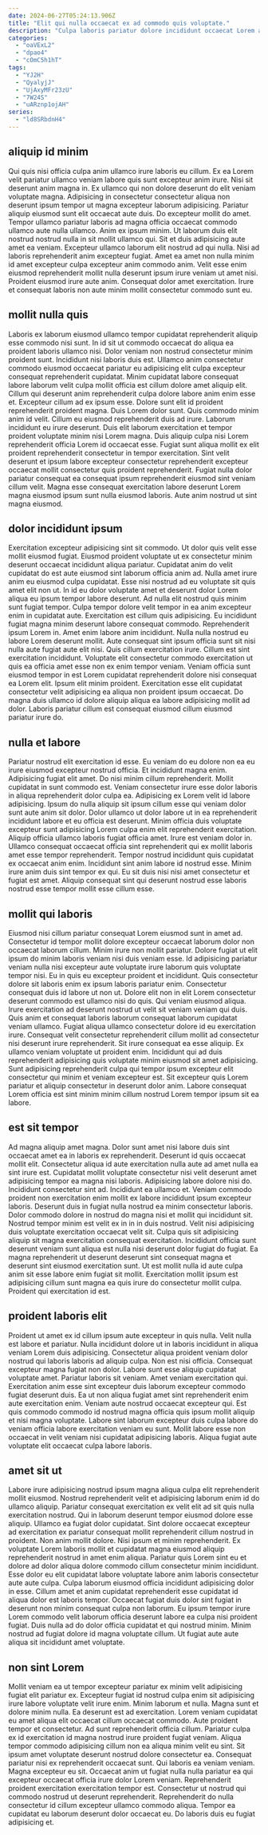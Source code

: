 ```yaml
---
date: 2024-06-27T05:24:13.906Z
title: "Elit qui nulla occaecat ex ad commodo quis voluptate."
description: "Culpa laboris pariatur dolore incididunt occaecat Lorem anim. Fugiat nostrud qui adipisicing laboris tempor adipisicing ut id fugiat eiusmod tempor esse."
categories:
  - "oaVExL2"
  - "dpao4"
  - "cOmC5h1hT"
tags:
  - "YJ2H"
  - "QyalyjJ"
  - "UjAxyMFr23zU"
  - "7W24S"
  - "uARznp1ojAH"
series:
  - "ld8SRbdnH4"
---
```



## aliquip id minim

Qui quis nisi officia culpa anim ullamco irure laboris eu cillum. Ex ea Lorem velit pariatur ullamco veniam labore quis sunt excepteur anim irure. Nisi sit deserunt anim magna in. Ex ullamco qui non dolore deserunt do elit veniam voluptate magna. Adipisicing in consectetur consectetur aliqua non deserunt ipsum tempor ut magna excepteur laborum adipisicing. Pariatur aliquip eiusmod sunt elit occaecat aute duis. Do excepteur mollit do amet. Tempor ullamco pariatur laboris ad magna officia occaecat commodo ullamco aute nulla ullamco.
Anim ex ipsum minim. Ut laborum duis elit nostrud nostrud nulla in sit mollit ullamco qui. Sit et duis adipisicing aute amet ea veniam. Excepteur ullamco laborum elit nostrud ad qui nulla. Nisi ad laboris reprehenderit anim excepteur fugiat.
Amet ea amet non nulla minim id amet excepteur culpa excepteur anim commodo anim. Velit esse enim eiusmod reprehenderit mollit nulla deserunt ipsum irure veniam ut amet nisi. Proident eiusmod irure aute anim. Consequat dolor amet exercitation. Irure et consequat laboris non aute minim mollit consectetur commodo sunt eu.

## mollit nulla quis

Laboris ex laborum eiusmod ullamco tempor cupidatat reprehenderit aliquip esse commodo nisi sunt. In id sit ut commodo occaecat do aliqua ea proident laboris ullamco nisi. Dolor veniam non nostrud consectetur minim proident sunt. Incididunt nisi laboris duis est. Ullamco anim consectetur commodo eiusmod occaecat pariatur eu adipisicing elit culpa excepteur consequat reprehenderit cupidatat. Minim cupidatat labore consequat labore laborum velit culpa mollit officia est cillum dolore amet aliquip elit.
Cillum qui deserunt anim reprehenderit culpa dolore labore anim enim esse et. Excepteur cillum ad ex ipsum esse. Dolore sunt elit id proident reprehenderit proident magna. Duis Lorem dolor sunt. Quis commodo minim anim id velit. Cillum eu eiusmod reprehenderit duis ad irure. Laborum incididunt eu irure deserunt.
Duis elit laborum exercitation et tempor proident voluptate minim nisi Lorem magna. Duis aliquip culpa nisi Lorem reprehenderit officia Lorem id occaecat esse. Fugiat sunt aliqua mollit ex elit proident reprehenderit consectetur in tempor exercitation. Sint velit deserunt et ipsum labore excepteur consectetur reprehenderit excepteur occaecat mollit consectetur quis proident reprehenderit. Fugiat nulla dolor pariatur consequat ea consequat ipsum reprehenderit eiusmod sint veniam cillum velit. Magna esse consequat exercitation labore deserunt Lorem magna eiusmod ipsum sunt nulla eiusmod laboris. Aute anim nostrud ut sint magna eiusmod.

## dolor incididunt ipsum

Exercitation excepteur adipisicing sint sit commodo. Ut dolor quis velit esse mollit eiusmod fugiat. Eiusmod proident voluptate ut ex consectetur minim deserunt occaecat incididunt aliqua pariatur. Cupidatat anim do velit cupidatat do est aute eiusmod sint laborum officia anim ad. Nulla amet irure anim eu eiusmod culpa cupidatat. Esse nisi nostrud ad eu voluptate sit quis amet elit non ut. In id eu dolor voluptate amet et deserunt dolor Lorem aliqua eu ipsum tempor labore deserunt.
Ad nulla elit nostrud quis minim sunt fugiat tempor. Culpa tempor dolore velit tempor in ea anim excepteur enim in cupidatat aute. Exercitation est cillum quis adipisicing. Eu incididunt fugiat magna minim deserunt labore consequat commodo. Reprehenderit ipsum Lorem in. Amet enim labore anim incididunt. Nulla nulla nostrud eu labore Lorem deserunt mollit. Aute consequat sint ipsum officia sunt sit nisi nulla aute fugiat aute elit nisi.
Quis cillum exercitation irure. Cillum est sint exercitation incididunt. Voluptate elit consectetur commodo exercitation ut quis ea officia amet esse non ex enim tempor veniam. Veniam officia sunt eiusmod tempor in est Lorem cupidatat reprehenderit dolore nisi consequat ea Lorem elit. Ipsum elit minim proident. Exercitation esse elit cupidatat consectetur velit adipisicing ea aliqua non proident ipsum occaecat. Do magna duis ullamco id dolore aliquip aliqua ea labore adipisicing mollit ad dolor. Laboris pariatur cillum est consequat eiusmod cillum eiusmod pariatur irure do.

## nulla et labore

Pariatur nostrud elit exercitation id esse. Eu veniam do eu dolore non ea eu irure eiusmod excepteur nostrud officia. Et incididunt magna enim. Adipisicing fugiat elit amet. Do nisi minim cillum reprehenderit. Mollit cupidatat in sunt commodo est. Veniam consectetur irure esse dolor laboris in aliqua reprehenderit dolor culpa ea.
Adipisicing ex Lorem velit id labore adipisicing. Ipsum do nulla aliquip sit ipsum cillum esse qui veniam dolor sunt aute anim sit dolor. Dolor ullamco ut dolor labore ut in ea reprehenderit incididunt labore et eu officia est deserunt. Minim officia duis voluptate excepteur sunt adipisicing Lorem culpa enim elit reprehenderit exercitation. Aliquip officia ullamco laboris fugiat officia amet.
Irure est veniam dolor in. Ullamco consequat occaecat officia sint reprehenderit qui ex mollit laboris amet esse tempor reprehenderit. Tempor nostrud incididunt quis cupidatat ex occaecat anim enim. Incididunt sint anim labore id nostrud esse. Minim irure anim duis sint tempor ex qui. Eu sit duis nisi nisi amet consectetur et fugiat est amet. Aliquip consequat sint qui deserunt nostrud esse laboris nostrud esse tempor mollit esse cillum esse.

## mollit qui laboris

Eiusmod nisi cillum pariatur consequat Lorem eiusmod sunt in amet ad. Consectetur id tempor mollit dolore excepteur occaecat laborum dolor non occaecat laborum cillum. Minim irure non mollit pariatur. Dolore fugiat ut elit ipsum do minim laboris veniam nisi duis veniam esse. Id adipisicing pariatur veniam nulla nisi excepteur aute voluptate irure laborum quis voluptate tempor nisi.
Eu in quis eu excepteur proident et incididunt. Quis consectetur dolore sit laboris enim ex ipsum laboris pariatur enim. Consectetur consequat duis id labore ut non ut. Dolore elit non in elit Lorem consectetur deserunt commodo est ullamco nisi do quis. Qui veniam eiusmod aliqua. Irure exercitation ad deserunt nostrud ut velit sit veniam veniam qui duis. Quis anim et consequat laboris laborum consequat laborum cupidatat veniam ullamco.
Fugiat aliqua ullamco consectetur dolore id eu exercitation irure. Consequat velit consectetur reprehenderit cillum mollit ad consectetur nisi deserunt irure reprehenderit. Sit irure consequat ea esse aliquip. Ex ullamco veniam voluptate ut proident enim. Incididunt qui ad duis reprehenderit adipisicing quis voluptate minim eiusmod sit amet adipisicing. Sunt adipisicing reprehenderit culpa qui tempor ipsum excepteur elit consectetur qui minim et veniam excepteur est. Sit excepteur quis Lorem pariatur et aliquip consectetur in deserunt dolor anim. Labore consequat Lorem officia est sint minim minim cillum nostrud Lorem tempor ipsum sit ea labore.

## est sit tempor

Ad magna aliquip amet magna. Dolor sunt amet nisi labore duis sint occaecat amet ea in laboris ex reprehenderit. Deserunt id quis occaecat mollit elit. Consectetur aliqua id aute exercitation nulla aute ad amet nulla ea sint irure est. Cupidatat mollit voluptate consectetur nisi velit deserunt amet adipisicing tempor ea magna nisi laboris. Adipisicing labore dolore nisi do.
Incididunt consectetur sint ad. Incididunt ea ullamco et. Veniam commodo proident non exercitation enim mollit ex labore incididunt ipsum excepteur laboris. Deserunt duis in fugiat nulla nostrud ea minim consectetur laboris. Dolor commodo dolore in nostrud do magna nisi et mollit qui incididunt sit.
Nostrud tempor minim est velit ex in in in duis nostrud. Velit nisi adipisicing duis voluptate exercitation occaecat velit sit. Culpa quis sit adipisicing aliquip sit magna exercitation consequat exercitation. Incididunt officia sunt deserunt veniam sunt aliqua est nulla nisi deserunt dolor fugiat do fugiat. Ea magna reprehenderit ut deserunt deserunt sint consequat magna et deserunt sint eiusmod exercitation sunt. Ut est mollit nulla id aute culpa anim sit esse labore enim fugiat sit mollit. Exercitation mollit ipsum est adipisicing cillum sunt magna ea quis irure do consectetur mollit culpa. Proident qui exercitation id est.

## proident laboris elit

Proident ut amet ex id cillum ipsum aute excepteur in quis nulla. Velit nulla est labore et pariatur. Nulla incididunt dolore ut in laboris incididunt in aliqua veniam Lorem duis adipisicing. Consectetur aliqua proident veniam dolor nostrud qui laboris laboris ad aliquip culpa. Non est nisi officia. Consequat excepteur magna fugiat non dolor.
Labore sunt esse aliquip cupidatat voluptate amet. Pariatur laboris sit veniam. Amet veniam exercitation qui. Exercitation anim esse sint excepteur duis laborum excepteur commodo fugiat deserunt duis.
Ea ut non aliqua fugiat amet sint reprehenderit enim aute exercitation enim. Veniam aute nostrud occaecat excepteur qui. Est quis commodo commodo id nostrud magna officia quis ipsum mollit aliquip et nisi magna voluptate. Labore sint laborum excepteur duis culpa labore do veniam officia labore exercitation veniam eu sunt. Mollit labore esse non occaecat in velit veniam nisi cupidatat adipisicing laboris. Aliqua fugiat aute voluptate elit occaecat culpa labore laboris.

## amet sit ut

Labore irure adipisicing nostrud ipsum magna aliqua culpa elit reprehenderit mollit eiusmod. Nostrud reprehenderit velit et adipisicing laborum enim id do ullamco aliquip. Pariatur consequat exercitation ex velit elit ad sit quis nulla exercitation nostrud. Qui in laborum deserunt tempor eiusmod dolore esse aliquip. Ullamco ea fugiat dolor cupidatat. Sint dolore occaecat excepteur ad exercitation ex pariatur consequat mollit reprehenderit cillum nostrud in proident. Non anim mollit dolore. Nisi ipsum et minim reprehenderit.
Ex voluptate Lorem laboris mollit et cupidatat magna eiusmod aliquip reprehenderit nostrud in amet enim aliqua. Pariatur quis Lorem sint eu et dolore ad dolor aliqua dolore commodo cillum consectetur minim incididunt. Esse dolor eu elit cupidatat labore voluptate labore anim laboris consectetur aute aute culpa. Culpa laborum eiusmod officia incididunt adipisicing dolor in esse.
Cillum amet et anim cupidatat reprehenderit esse cupidatat id aliqua dolor est laboris tempor. Occaecat fugiat duis dolor sint fugiat in deserunt non minim consequat culpa non laborum. Eu ipsum tempor irure Lorem commodo velit laborum officia deserunt labore ea culpa nisi proident fugiat. Duis nulla ad do dolor officia cupidatat et qui nostrud minim. Minim nostrud ad fugiat dolore id magna voluptate cillum. Ut fugiat aute aute aliqua sit incididunt amet voluptate.

## non sint Lorem

Mollit veniam ea ut tempor excepteur pariatur ex minim velit adipisicing fugiat elit pariatur ex. Excepteur fugiat id nostrud culpa enim sit adipisicing irure labore voluptate velit irure enim. Minim laborum et nulla. Magna sunt et dolore minim nulla. Ea deserunt est ad exercitation. Lorem veniam cupidatat eu amet aliqua elit occaecat cillum occaecat commodo.
Aute proident tempor et consectetur. Ad sunt reprehenderit officia cillum. Pariatur culpa ex id exercitation id magna nostrud irure proident fugiat veniam. Aliqua tempor commodo adipisicing cillum non ea aliqua minim velit eu sint. Sit ipsum amet voluptate deserunt nostrud dolore consectetur ea. Consequat pariatur nisi ex reprehenderit occaecat sunt.
Qui laboris ea veniam veniam. Magna excepteur eu sit. Occaecat anim ut fugiat nulla nulla pariatur ea qui excepteur occaecat officia irure dolor Lorem veniam. Reprehenderit proident exercitation exercitation tempor est. Consectetur ut nostrud qui commodo nostrud ut deserunt reprehenderit. Reprehenderit do nulla consectetur id cillum excepteur ullamco commodo aliqua. Tempor ea cupidatat eu laborum deserunt dolor occaecat eu. Do laboris duis eu fugiat adipisicing et.

